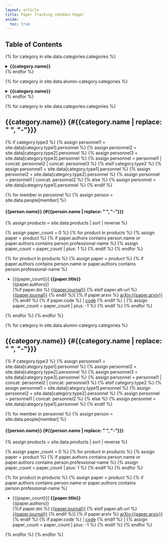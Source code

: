 ```yaml
---
layout: article
title: Paper Tracking (Hidden Page)
aside:
  toc: true
---
```



## Table of Contents

{% for category in site.data.categories.categories %}
<div><details>
{%- if category.type3 %}
{%- assign personnel1 = site.data[category.type1].personnel %}
{%- assign personnel2 = site.data[category.type2].personnel %}
{%- assign personnel3 = site.data[category.type3].personnel %}
{%- assign personnel = personnel1 | concat: personnel2 | concat: personnel3 %}
{%- elsif category.type2 %}
{%- assign personnel1 = site.data[category.type1].personnel %}
{%- assign personnel2 = site.data[category.type2].personnel %}
{%- assign personnel = personnel1 | concat: personnel2 %}
{%- else %}
{%- assign personnel = site.data[category.type1].personnel %}
{%- endif -%}
<summary><b>{{category.name}}</b></summary>
<ul>
{%- for member in personnel -%}
{%- assign person = site.data.people[member] -%}
<li><a href="#{{person.name | replace: " ", "-"}}">{{person.name}}</a></li>
{%- endfor -%}
</ul><br>

</details>
</div>
{% endfor %}

{% for category in site.data.alumni-category.categories %}
<div><details>
{%- if category.type3 %}
{%- assign personnel1 = site.data[category.type1].personnel %}
{%- assign personnel2 = site.data[category.type2].personnel %}
{%- assign personnel3 = site.data[category.type3].personnel %}
{%- assign personnel = personnel1 | concat: personnel2 | concat: personnel3 %}
{%- elsif category.type2 %}
{%- assign personnel1 = site.data[category.type1].personnel %}
{%- assign personnel2 = site.data[category.type2].personnel %}
{%- assign personnel = personnel1 | concat: personnel2 %}
{%- else %}
{%- assign personnel = site.data[category.type1].personnel %}
{%- endif -%}
<summary><b>{{category.name}}</b></summary>
<ul>
{%- for member in personnel -%}
{%- assign person = site.data.people[member] -%}
<li><a href="#{{person.name | replace: " ", "-"}}">{{person.name}}</a></li>
{%- endfor -%}
</ul><br>

</details>
</div>
{% endfor %}


{% for category in site.data.categories.categories  %}

## {{category.name}} {#{{category.name | replace: " ", "-"}}}

{% if category.type3 %}
{% assign personnel1 = site.data[category.type1].personnel %}
{% assign personnel2 = site.data[category.type2].personnel %}
{% assign personnel3 = site.data[category.type3].personnel %}
{% assign personnel = personnel1 | concat: personnel2 | concat: personnel3 %}
{% elsif category.type2 %}
{% assign personnel1 = site.data[category.type1].personnel %}
{% assign personnel2 = site.data[category.type2].personnel %}
{% assign personnel = personnel1 | concat: personnel2 %}
{% else %}
{% assign personnel = site.data[category.type1].personnel %}
{% endif %}

{% for member in personnel  %}
{% assign person = site.data.people[member] %}

#### {{person.name}} {#{{person.name | replace: " ", "-"}}}

{% assign products = site.data.products | sort | reverse %}

<!-- First count the number of papers -->
{% assign paper_count = 0 %}
{% for product in products %}
{% assign paper = product %}
{% if paper.authors contains person.name or paper.authors contains person.professional-name %}
{% assign paper_count = paper_count | plus: 1 %}
{% endif %}
{% endfor %}


<!-- Then display the papers -->
{% for product in products %}
{% assign paper = product %}
{% if paper.authors contains person.name or paper.authors contains person.professional-name %}
 * [{{paper_count}}] **{{paper.title}}** <br>
{{paper.authors}} <br>
{%if paper.doi %} [{{paper.journal}}]({{paper.doi}}) {% elsif paper.alt-url %} [{{paper.journal}}]({{paper.alt-url}}) {% endif %}[ {% if paper.arxiv %} [arXiv:{{paper.arxiv}}](https://arxiv.org/abs/{{paper.arxiv}}) {% endif %} {% if paper.code %} | [code]({{paper.code}}) {% endif %} ]
{% assign paper_count = paper_count | plus: -1 %}
{% endif %}
{% endfor %}

{% endfor %}
{% endfor %}


{% for category in site.data.alumni-category.categories  %}

## {{category.name}} {#{{category.name | replace: " ", "-"}}}

{% if category.type3 %}
{% assign personnel1 = site.data[category.type1].personnel %}
{% assign personnel2 = site.data[category.type2].personnel %}
{% assign personnel3 = site.data[category.type3].personnel %}
{% assign personnel = personnel1 | concat: personnel2 | concat: personnel3 %}
{% elsif category.type2 %}
{% assign personnel1 = site.data[category.type1].personnel %}
{% assign personnel2 = site.data[category.type2].personnel %}
{% assign personnel = personnel1 | concat: personnel2 %}
{% else %}
{% assign personnel = site.data[category.type1].personnel %}
{% endif %}

{% for member in personnel  %}
{% assign person = site.data.people[member] %}

#### {{person.name}} {#{{person.name | replace: " ", "-"}}}

{% assign products = site.data.products | sort | reverse %}

<!-- First count the number of papers -->
{% assign paper_count = 0 %}
{% for product in products %}
{% assign paper = product %}
{% if paper.authors contains person.name or paper.authors contains person.professional-name %}
{% assign paper_count = paper_count | plus: 1 %}
{% endif %}
{% endfor %}


<!-- Then display the papers -->
{% for product in products %}
{% assign paper = product %}
{% if paper.authors contains person.name or paper.authors contains person.professional-name %}
 * [{{paper_count}}] **{{paper.title}}** <br>
{{paper.authors}} <br>
{%if paper.doi %} [{{paper.journal}}]({{paper.doi}}) {% elsif paper.alt-url %} [{{paper.journal}}]({{paper.alt-url}}) {% endif %}[ {% if paper.arxiv %} [arXiv:{{paper.arxiv}}](https://arxiv.org/abs/{{paper.arxiv}}) {% endif %} {% if paper.code %} | [code]({{paper.code}}) {% endif %} ]
{% assign paper_count = paper_count | plus: -1 %}
{% endif %}
{% endfor %}


{% endfor %}
{% endfor %}
